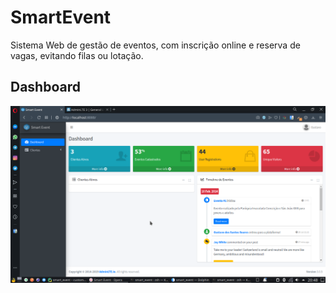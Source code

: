 # SmartEvent
Sistema Web de gestão de eventos, com inscrição online e reserva de vagas, evitando filas ou lotação.

## Dashboard
![dashboard](https://github.com/GussSoares/SmartEvent/blob/master/static/dist/img/screenshots/dashboard.png?raw=true)
